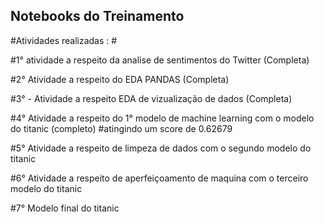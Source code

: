 ## Notebooks do Treinamento ##

#Atividades realizadas : #

#1° atividade a respeito da analise de sentimentos do Twitter (Completa)


#2° Atividade a respeito do EDA PANDAS (Completa)


#3° - Atividade a respeito EDA de vizualização de dados (Completa) 


#4° Atividade a respeito do 1° modelo de machine learning com o modelo do titanic (completo) 
#atingindo um score de 0.62679


#5° Atividade a respeito de limpeza de dados com o segundo modelo do titanic 


#6° Atividade a respeito de aperfeiçoamento de maquina com o terceiro modelo do titanic


#7° Modelo final do titanic 

